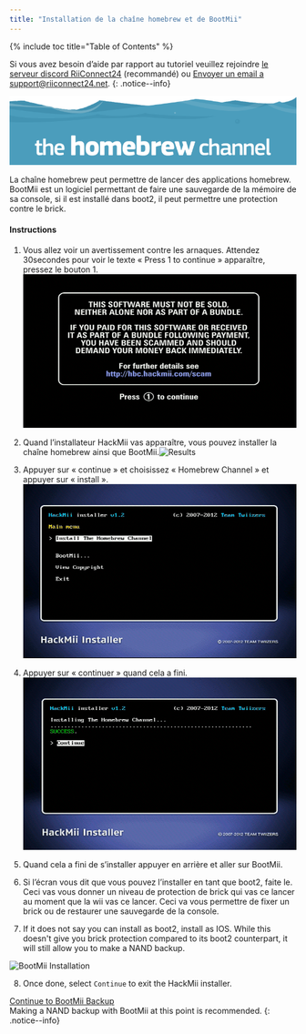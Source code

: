 ```yaml
---
title: "Installation de la chaîne homebrew et de BootMii"
---
```


{% include toc title="Table of Contents" %}

Si vous avez besoin d’aide par rapport au tutoriel veuillez rejoindre [le serveur discord RiiConnect24](https://discord.gg/b4Y7jfD) (recommandé) ou [Envoyer un email a support@riiconnect24.net](mailto:support@riiconnect24.net).
{: .notice--info}

![HBC Logo](/images/hbc.png)

La chaîne homebrew peut permettre de lancer des applications homebrew. BootMii est un logiciel permettant de faire une sauvegarde de la mémoire de sa console, si il est installé dans boot2, il peut permettre une protection contre le brick.

#### Instructions

1. Vous allez voir un avertissement contre les arnaques. Attendez 30secondes pour voir le texte « Press 1 to continue » apparaître, pressez le bouton 1. ![Scam Screen](/images/Wii/ScamScreen.png)

2. Quand l’installateur HackMii vas apparaître, vous pouvez installer la chaîne homebrew ainsi que BootMii.![Results](/images/Wii/Results.png)

3. Appuyer sur « continue » et choisissez « Homebrew Channel » et appuyer sur « install ». ![Install the Homebrew Channel](/images/Wii/InstallHomebrewChannel.png)

4. Appuyer sur « continuer » quand cela a fini. ![Success Installing the Homebrew Channel](/images/Wii/SuccessHBC.png)

5. Quand cela a fini de s’installer appuyer en arrière et aller sur BootMii.
6. Si l’écran vous dit que vous pouvez l’installer en tant que boot2, faite le. Ceci vas vous donner un niveau de protection de brick qui vas ce lancer au moment que la wii vas ce lancer. Ceci va vous permettre de fixer un brick ou de restaurer une sauvegarde de la console.
7. If it does not say you can install as boot2, install as IOS. While this doesn't give you brick protection compared to its boot2 counterpart, it will still allow you to make a NAND backup.

![BootMii Installation](/images/Wii/InstallBootMii.jpg)

8. Once done, select `Continue` to exit the HackMii installer.

[Continue to BootMii Backup](bootmii)<br> Making a NAND backup with BootMii at this point is recommended.
{: .notice--info}
